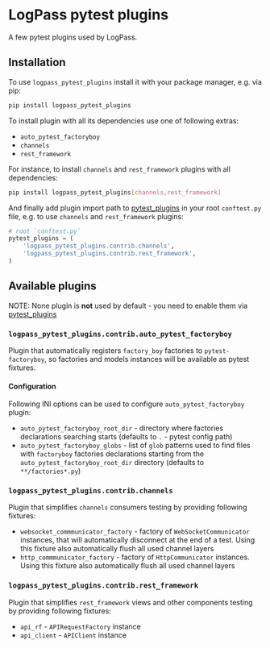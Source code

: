 # LogPass pytest plugins

A few pytest plugins used by LogPass.

## Installation

To use `logpass_pytest_plugins` install it with your package manager,
e.g. via pip:

```bash
pip install logpass_pytest_plugins
```

To install plugin with all its dependencies use one of following extras:

+ `auto_pytest_factoryboy`
+ `channels`
+ `rest_framework`

For instance, to install `channels` and `rest_framework` plugins with all
dependencies:

```bash
pip install logpass_pytest_plugins[channels,rest_framework]
```

And finally add plugin import path to [pytest_plugins][] in your root
`conftest.py` file, e.g. to use `channels` and `rest_framework` plugins:

```python
# root `conftest.py`
pytest_plugins = (
    'logpass_pytest_plugins.contrib.channels',
    'logpass_pytest_plugins.contrib.rest_framework',
)
```

## Available plugins

NOTE: None plugin is **not** used by default - you need to enable them via
[pytest_plugins]

### `logpass_pytest_plugins.contrib.auto_pytest_factoryboy`

Plugin that automatically registers `factory_boy` factories to
`pytest-factoryboy`, so factories and models instances will be available
as pytest fixtures.

#### Configuration

Following INI options can be used to configure `auto_pytest_factoryboy` plugin:

+ `auto_pytest_factoryboy_root_dir` - directory where factories declarations
  searching starts (defaults to `.` - pytest config path)
+ `auto_pytest_factoryboy_globs` - list of `glob` patterns used to find files
  with `factoryboy` factories declarations starting from the
  `auto_pytest_factoryboy_root_dir` directory (defaults to `**/factories*.py`)

### `logpass_pytest_plugins.contrib.channels`

Plugin that simplifies `channels` consumers testing by providing following
fixtures:

+ `websocket_commmunicator_factory` - factory of `WebSocketCommunicator`
  instances, that will automatically disconnect at the end of a test.
  Using this fixture also automatically flush all used channel layers
+ `http_commmunicator_factory` - factory of `HttpCommunicator`
  instances. Using this fixture also automatically flush all used
  channel layers

### `logpass_pytest_plugins.contrib.rest_framework`

Plugin that simplifies `rest_framework` views and other components testing
by providing following fixtures:

+ `api_rf` - `APIRequestFactory` instance
+ `api_client` - `APIClient` instance

[pytest_plugins]: https://docs.pytest.org/en/7.1.x/how-to/plugins.html#requiring-loading-plugins-in-a-test-module-or-conftest-file "`pytest_plugins`"
